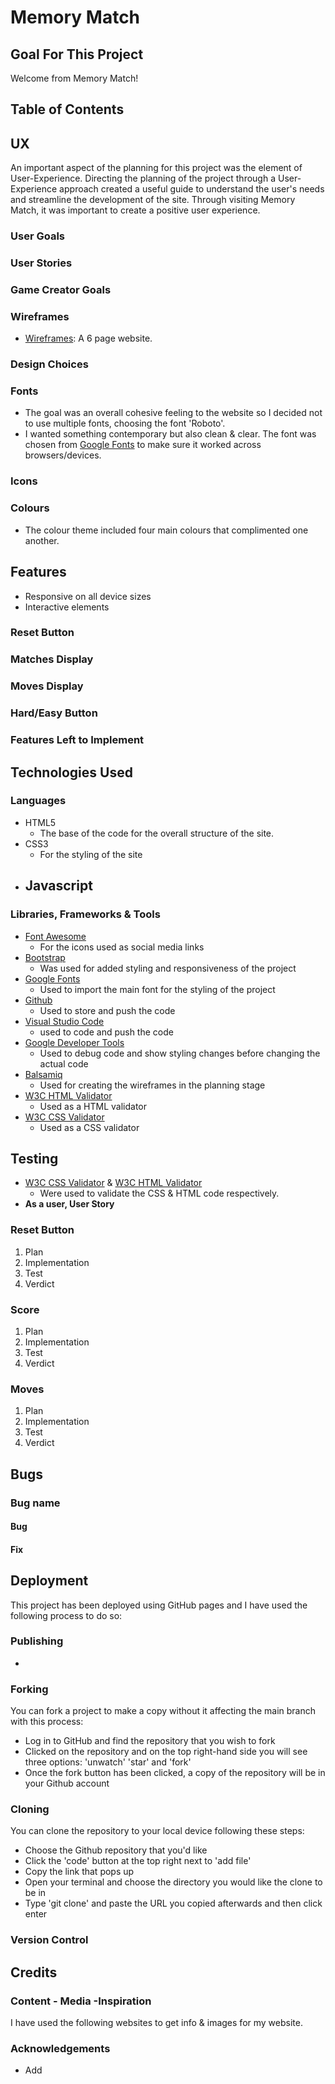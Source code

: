 # Memory Match

## Goal For This Project

Welcome from Memory Match!

## Table of Contents

## UX

An important aspect of the planning for this project was the element of User-Experience. Directing the planning of the project through a User-Experience approach created a useful guide to understand the user's needs and streamline the development of the site. Through visiting Memory Match, it was important to create a positive user experience.

### User Goals

### User Stories

### Game Creator Goals

### Wireframes

- [Wireframes](link): A 6 page website.

### Design Choices

### Fonts

- The goal was an overall cohesive feeling to the website so I decided not to use multiple fonts, choosing the font 'Roboto'.
- I wanted something contemporary but also clean & clear. The font was chosen from [Google Fonts](https://fonts.google.com/) to make sure it worked across browsers/devices.

### Icons

### Colours

- The colour theme included four main colours that complimented one another.

## Features

- Responsive on all device sizes
- Interactive elements

### Reset Button

### Matches Display

### Moves Display

### Hard/Easy Button

### Features Left to Implement

## Technologies Used

### Languages

- HTML5
  - The base of the code for the overall structure of the site.
- CSS3
  - For the styling of the site
- Javascript
  -

### Libraries, Frameworks & Tools

- [Font Awesome](https://fontawesome.com/)
  - For the icons used as social media links
- [Bootstrap](https://getbootstrap.com/)
  - Was used for added styling and responsiveness of the project
- [Google Fonts](https://fonts.google.com/)
  - Used to import the main font for the styling of the project
- [Github](https://github.com/)
  - Used to store and push the code
- [Visual Studio Code](https://code.visualstudio.com/)
  - used to code and push the code
- [Google Developer Tools](https://developers.google.com/web/tools/chrome-devtools)
  - Used to debug code and show styling changes before changing the actual code
- [Balsamiq](https://balsamiq.com/)
  - Used for creating the wireframes in the planning stage
- [W3C HTML Validator](https://validator.w3.org/)
  - Used as a HTML validator
- [W3C CSS Validator](https://jigsaw.w3.org/css-validator/)
  - Used as a CSS validator

## Testing

- [W3C CSS Validator](https://jigsaw.w3.org/css-validator/) & [W3C HTML Validator](https://validator.w3.org/)
  - Were used to validate the CSS & HTML code respectively.
- **As a user, User Story**

### Reset Button

1. Plan
2. Implementation
3. Test
4. Verdict

### Score

1. Plan
2. Implementation
3. Test
4. Verdict

### Moves

1. Plan
2. Implementation
3. Test
4. Verdict

## Bugs

### Bug name

#### Bug

#### Fix

## Deployment

This project has been deployed using GitHub pages and I have used the following process to do so:

### Publishing

-

### Forking

You can fork a project to make a copy without it affecting the main branch with this process:

- Log in to GitHub and find the repository that you wish to fork
- Clicked on the repository and on the top right-hand side you will see three options: 'unwatch' 'star' and 'fork'
- Once the fork button has been clicked, a copy of the repository will be in your Github account

### Cloning

You can clone the repository to your local device following these steps:

- Choose the Github repository that you'd like
- Click the 'code' button at the top right next to 'add file'
- Copy the link that pops up
- Open your terminal and choose the directory you would like the clone to be in
- Type 'git clone' and paste the URL you copied afterwards and then click enter

### Version Control

## Credits

### Content - Media -Inspiration

I have used the following websites to get info & images for my website.

### Acknowledgements

- Add
